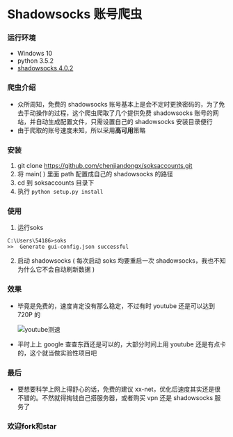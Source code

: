 # Shadowsocks 账号爬虫
### 运行环境 
* Windows 10
* python 3.5.2  
* [shadowsocks 4.0.2](https://github.com/shadowsocks/shadowsocks-windows/releases)

### 爬虫介绍  
* 众所周知，免费的 shadowsocks 账号基本上是会不定时更换密码的，为了免去手动操作的过程，这个爬虫爬取了几个提供免费 shadowsocks 账号的网站，并自动生成配置文件，只需设置自己的 shadowsocks 安装目录便行  
* 由于爬取的账号速度未知，所以采用**高可用**策略

### 安装
1. git clone https://github.com/chenjiandongx/soksaccounts.git  
2. 将 main( ) 里面 path 配置成自己的 shadowsocks 的路径  
3. cd 到 soksaccounts 目录下  
4. 执行 ```python setup.py install```

### 使用
1. 运行soks
```
C:\Users\54186>soks 
>>  Generate gui-config.json successful
``` 

2. 启动 shadowsocks ( 每次启动 soks 均要重启一次 shadowsocks，我也不知为什么它不会自动刷新数据 )


### 效果
* 毕竟是免费的，速度肯定没有那么稳定，不过有时 youtube 还是可以达到 720P 的  
 
  ![youtube测速](https://img.js.cn/images/2017/04/09/9461634def7e4924d2794f25eb19fc59.png)  
* 平时上上 google 查查东西还是可以的，大部分时间上用 youtube 还是有点卡的，这个就当做实验性项目吧

### 最后
* 要想要科学上网上得舒心的话，免费的建议 xx-net，优化后速度其实还是很不错的。不然就得掏钱自己搭服务器，或者购买 vpn 还是 shadowsocks 服务了

### 欢迎fork和star